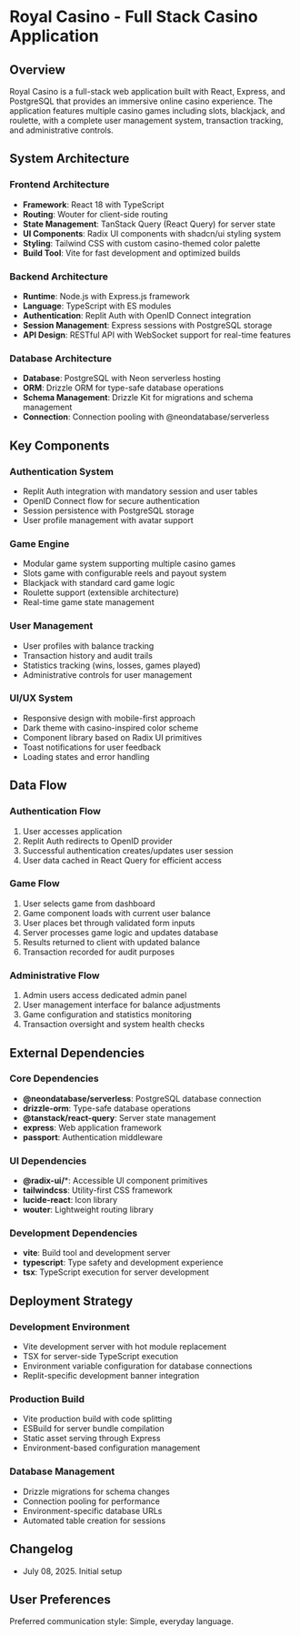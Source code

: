 # Royal Casino - Full Stack Casino Application

## Overview

Royal Casino is a full-stack web application built with React, Express, and PostgreSQL that provides an immersive online casino experience. The application features multiple casino games including slots, blackjack, and roulette, with a complete user management system, transaction tracking, and administrative controls.

## System Architecture

### Frontend Architecture
- **Framework**: React 18 with TypeScript
- **Routing**: Wouter for client-side routing
- **State Management**: TanStack Query (React Query) for server state
- **UI Components**: Radix UI components with shadcn/ui styling system
- **Styling**: Tailwind CSS with custom casino-themed color palette
- **Build Tool**: Vite for fast development and optimized builds

### Backend Architecture
- **Runtime**: Node.js with Express.js framework
- **Language**: TypeScript with ES modules
- **Authentication**: Replit Auth with OpenID Connect integration
- **Session Management**: Express sessions with PostgreSQL storage
- **API Design**: RESTful API with WebSocket support for real-time features

### Database Architecture
- **Database**: PostgreSQL with Neon serverless hosting
- **ORM**: Drizzle ORM for type-safe database operations
- **Schema Management**: Drizzle Kit for migrations and schema management
- **Connection**: Connection pooling with @neondatabase/serverless

## Key Components

### Authentication System
- Replit Auth integration with mandatory session and user tables
- OpenID Connect flow for secure authentication
- Session persistence with PostgreSQL storage
- User profile management with avatar support

### Game Engine
- Modular game system supporting multiple casino games
- Slots game with configurable reels and payout system
- Blackjack with standard card game logic
- Roulette support (extensible architecture)
- Real-time game state management

### User Management
- User profiles with balance tracking
- Transaction history and audit trails
- Statistics tracking (wins, losses, games played)
- Administrative controls for user management

### UI/UX System
- Responsive design with mobile-first approach
- Dark theme with casino-inspired color scheme
- Component library based on Radix UI primitives
- Toast notifications for user feedback
- Loading states and error handling

## Data Flow

### Authentication Flow
1. User accesses application
2. Replit Auth redirects to OpenID provider
3. Successful authentication creates/updates user session
4. User data cached in React Query for efficient access

### Game Flow
1. User selects game from dashboard
2. Game component loads with current user balance
3. User places bet through validated form inputs
4. Server processes game logic and updates database
5. Results returned to client with updated balance
6. Transaction recorded for audit purposes

### Administrative Flow
1. Admin users access dedicated admin panel
2. User management interface for balance adjustments
3. Game configuration and statistics monitoring
4. Transaction oversight and system health checks

## External Dependencies

### Core Dependencies
- **@neondatabase/serverless**: PostgreSQL database connection
- **drizzle-orm**: Type-safe database operations
- **@tanstack/react-query**: Server state management
- **express**: Web application framework
- **passport**: Authentication middleware

### UI Dependencies
- **@radix-ui/***: Accessible UI component primitives
- **tailwindcss**: Utility-first CSS framework
- **lucide-react**: Icon library
- **wouter**: Lightweight routing library

### Development Dependencies
- **vite**: Build tool and development server
- **typescript**: Type safety and development experience
- **tsx**: TypeScript execution for server development

## Deployment Strategy

### Development Environment
- Vite development server with hot module replacement
- TSX for server-side TypeScript execution
- Environment variable configuration for database connections
- Replit-specific development banner integration

### Production Build
- Vite production build with code splitting
- ESBuild for server bundle compilation
- Static asset serving through Express
- Environment-based configuration management

### Database Management
- Drizzle migrations for schema changes
- Connection pooling for performance
- Environment-specific database URLs
- Automated table creation for sessions

## Changelog
- July 08, 2025. Initial setup

## User Preferences

Preferred communication style: Simple, everyday language.